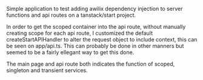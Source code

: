 Simple application to test adding awilix dependency injection to server functions and api routes on a tanstack/start project.

In order to get the scoped container into the api route, without manually creating scope for each api route, I customized the default createStartAPIHandler to alter the request object to include context, this can be seen on app/api.ts. This can probably be done in other manners but seemed to be a fairly ellegant way to get this done.

The main page and api route both indicates the function of scoped, singleton and transient services.
